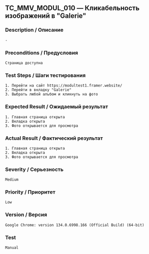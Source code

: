 ## TC_MMV_MODUL_010 — Кликабельность изображений в "Galerie"

### Description / Описание
    -

### Preconditions / Предусловия
    Страница доступна

### Test Steps / Шаги тестирования
    1. Перейти на сайт https://modultest1.framer.website/
    2. Перейти в вкладку "Galerie"
    3. Выбрать любой альбом и кликнуть на фото

### Expected Result / Ожидаемый результат
    1. Главная страница открыта
    2. Вкладка открыта
    3. Фото открывается для просмотра

### Actual Result / Фактический результат
    1. Главная страница открыта
    2. Вкладка открыта
    3. Фото открывается для просмотра

### Severity / Серьезность
    Medium

### Priority / Приоритет
    Low

### Version / Версия
    Google Chrome: version 134.0.6998.166 (Official Build) (64-bit)

### Test
    Manual